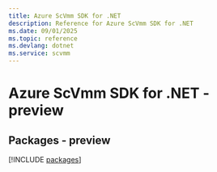 ```yaml
---
title: Azure ScVmm SDK for .NET
description: Reference for Azure ScVmm SDK for .NET
ms.date: 09/01/2025
ms.topic: reference
ms.devlang: dotnet
ms.service: scvmm
---
```

# Azure ScVmm SDK for .NET - preview
## Packages - preview
[!INCLUDE [packages](scvmm-index.md)]
